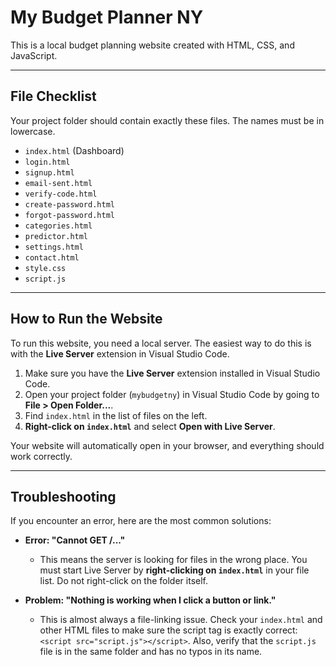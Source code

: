 # My Budget Planner NY

This is a local budget planning website created with HTML, CSS, and JavaScript.

---

## File Checklist

Your project folder should contain exactly these files. The names must be in lowercase.

* `index.html` (Dashboard)
* `login.html`
* `signup.html`
* `email-sent.html`
* `verify-code.html`
* `create-password.html`
* `forgot-password.html`
* `categories.html`
* `predictor.html`
* `settings.html`
* `contact.html`
* `style.css`
* `script.js`

---

## How to Run the Website

To run this website, you need a local server. The easiest way to do this is with the **Live Server** extension in Visual Studio Code.

1.  Make sure you have the **Live Server** extension installed in Visual Studio Code.
2.  Open your project folder (`mybudgetny`) in Visual Studio Code by going to **File > Open Folder...**.
3.  Find `index.html` in the list of files on the left.
4.  **Right-click on `index.html`** and select **Open with Live Server**.

Your website will automatically open in your browser, and everything should work correctly.

---

## Troubleshooting

If you encounter an error, here are the most common solutions:

* **Error: "Cannot GET /..."**
    * This means the server is looking for files in the wrong place. You must start Live Server by **right-clicking on `index.html`** in your file list. Do not right-click on the folder itself.

* **Problem: "Nothing is working when I click a button or link."**
    * This is almost always a file-linking issue. Check your `index.html` and other HTML files to make sure the script tag is exactly correct: `<script src="script.js"></script>`. Also, verify that the `script.js` file is in the same folder and has no typos in its name.